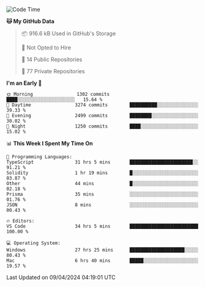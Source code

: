 <!--START_SECTION:waka-->
![Code Time](http://img.shields.io/badge/Code%20Time-5%2C503%20hrs%2038%20mins-blue)

**🐱 My GitHub Data** 

> 📦 916.6 kB Used in GitHub's Storage 
 > 
> 🚫 Not Opted to Hire
 > 
> 📜 14 Public Repositories 
 > 
> 🔑 77 Private Repositories 
 > 
**I'm an Early 🐤** 

```text
🌞 Morning                1302 commits        ████░░░░░░░░░░░░░░░░░░░░░   15.64 % 
🌆 Daytime                3274 commits        ██████████░░░░░░░░░░░░░░░   39.33 % 
🌃 Evening                2499 commits        ████████░░░░░░░░░░░░░░░░░   30.02 % 
🌙 Night                  1250 commits        ████░░░░░░░░░░░░░░░░░░░░░   15.02 % 
```


📊 **This Week I Spent My Time On** 

```text
💬 Programming Languages: 
TypeScript               31 hrs 5 mins       ███████████████████████░░   91.21 % 
Solidity                 1 hr 19 mins        █░░░░░░░░░░░░░░░░░░░░░░░░   03.87 % 
Other                    44 mins             █░░░░░░░░░░░░░░░░░░░░░░░░   02.18 % 
Prisma                   35 mins             ░░░░░░░░░░░░░░░░░░░░░░░░░   01.76 % 
JSON                     8 mins              ░░░░░░░░░░░░░░░░░░░░░░░░░   00.43 % 

🔥 Editors: 
VS Code                  34 hrs 5 mins       █████████████████████████   100.00 % 

💻 Operating System: 
Windows                  27 hrs 25 mins      ████████████████████░░░░░   80.43 % 
Mac                      6 hrs 40 mins       █████░░░░░░░░░░░░░░░░░░░░   19.57 % 
```


 Last Updated on 09/04/2024 04:19:01 UTC
<!--END_SECTION:waka-->

